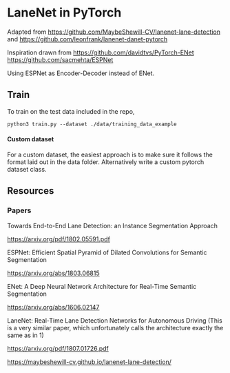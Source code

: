 # LaneNet in PyTorch

Adapted from https://github.com/MaybeShewill-CV/lanenet-lane-detection and https://github.com/leonfrank/lanenet-danet-pytorch

Inspiration drawn from 
https://github.com/davidtvs/PyTorch-ENet
https://github.com/sacmehta/ESPNet

Using ESPNet as Encoder-Decoder instead of ENet.

## Train

To train on the test data included in the repo,

`python3 train.py --dataset ./data/training_data_example`


#### Custom dataset
For a custom dataset, the easiest approach is to make sure it follows the format laid out in the data folder.
Alternatively write a custom pytorch dataset class.

## Resources


### Papers
Towards End-to-End Lane Detection: an Instance Segmentation
Approach

https://arxiv.org/pdf/1802.05591.pdf

ESPNet: Efficient Spatial Pyramid of Dilated Convolutions for Semantic Segmentation

https://arxiv.org/abs/1803.06815

ENet: A Deep Neural Network Architecture for Real-Time Semantic Segmentation

https://arxiv.org/abs/1606.02147


LaneNet: Real-Time Lane Detection Networks for Autonomous Driving (This is a very similar paper, which unfortunately calls the architecture exactly the same as in 1)

https://arxiv.org/pdf/1807.01726.pdf

https://maybeshewill-cv.github.io/lanenet-lane-detection/
